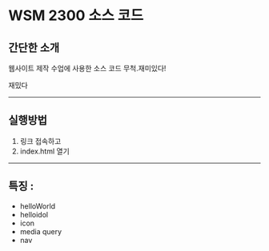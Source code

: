 # WSM 2300 소스 코드
## 간단한 소개
웹사이트 제작 수업에 사용한 소스 코드
무척.재미있다!

재밌다

---
## 실행방법
1. 링크 접속하고
2. index.html 열기
---
## 특징 : 
 - helloWorld
 - helloidol
 - icon
 - media query
 - nav